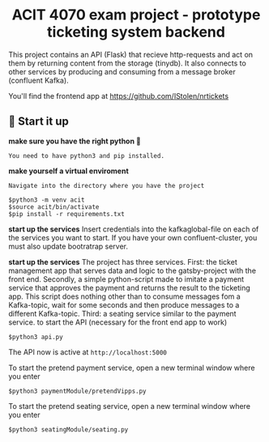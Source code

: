 <p align="center">
  </a>
</p>
<h1 align="center">
  ACIT 4070 exam project - prototype ticketing system backend
</h1>

This project contains an API (Flask) that recieve http-requests and act on them by returning content from the storage (tinydb). It also connects to other services by producing and consuming from a message broker (confluent Kafka).

You'll find the frontend app at https://github.com/IStolen/nrtickets

## 🚀 Start it up

**make sure you have the right python 🐍**

    You need to have python3 and pip installed. 

**make yourself a virtual enviroment**

    Navigate into the directory where you have the project

    $python3 -m venv acit
    $source acit/bin/activate
    $pip install -r requirements.txt

**start up the services**
    Insert credentials into the kafkaglobal-file on each of the services you want to start. 
    If you have your own confluent-cluster, you must also update bootratrap server. 

**start up the services**
    The project has three services. First: the ticket management app that serves data and logic to the gatsby-project with the front end. Secondly, a simple python-script made to imitate a payment service that approves the payment and returns the result to the ticketing app. This script does nothing other than to consume messages fom a Kafka-topic, wait for some seconds and then produce messages to a different Kafka-topic. Third: a seating service similar to the payment service. 
    to start the API (necessary for the front end app to work)

    $python3 api.py

  The API now is active at `http://localhost:5000`
    
  To start the pretend payment service, open a new terminal window where you enter

    $python3 paymentModule/pretendVipps.py

  To start the pretend seating service, open a new terminal window where you enter

    $python3 seatingModule/seating.py
